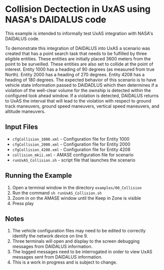 #	Collision Dectection in UxAS using NASA's DAIDALUS code

This example is intended to informally test UxAS integration with NASA's DAIDALUS code.

To demonstrate this integration of DAIDALUS into UxAS a scenario was created that has a point search task that needs to be fulfilled by three eligible entities.  These entities are initially placed 3600 meters from the point to be surveilled.  These entities are also set to collide at the point of interest.  Entity 1000 has a heading of 90 degrees (as measured from true North).  Entity 2000 has a heading of 270 degrees.  Entity 4208 has a heading of 180 degrees.  The expected behavior of this scenario is to have vehicle state information passed to DAIDADLUS which then determines if a violation of the well-clear volume for the ownship is detected within the configured look ahead window.  If a violation is detected, DAIDALUS returns to UxAS the interval that will lead to the violation with respect to ground track maneuvers, ground speed maneuvers, vertical speed maneuvers, and altitude maneuvers.  

## Input Files
* `cfgCollision_1000.xml` - Configuration file for Entity 1000
* `cfgCollision_2000.xml` - Configuration file for Entity 2000
* `cfgCollision_4208.xml` - Configuration file for Entity 4208
* `collision_mkii.xml` - AMASE configuration file for scenario
* `runUxAS_Collision.sh` - script file that launches the scenario

## Running the Example
1. Open a terminal window in the directory `examples/00_Collision`
2. Run the command `sh runUxAS_Collision.sh`
3. Zoom in on the AMASE window until the Keep in Zone is visible
4. Press play

## Notes
1. The vehicle configuration files may need to be edited to correctly identify the network device on line 9.
2. Three terminals will open and display to the screen debugging messages from DAIDALUS information.
3. The logged messages need to be interrogated in order to view UxAS messages sent from DAIDALUS information.
4. This is a work in progress and is subject to change.
